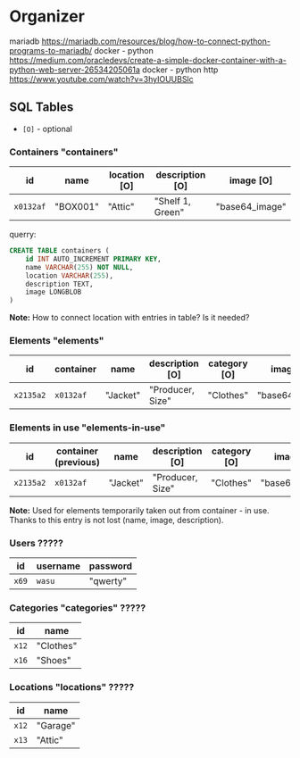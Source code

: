 # Organizer

mariadb https://mariadb.com/resources/blog/how-to-connect-python-programs-to-mariadb/
docker - python https://medium.com/oracledevs/create-a-simple-docker-container-with-a-python-web-server-26534205061a
docker - python http https://www.youtube.com/watch?v=3hyIOUUBSlc

## SQL Tables

- `[O]` - optional

### Containers "containers"

| id          | name        | location [O]   | description [O]    | image [O]      |
|-------------|-------------|----------------|--------------------|----------------|
| `x0132af`   | "BOX001"    | "Attic"        | "Shelf 1, Green"   | "base64_image" |

querry:

```sql
CREATE TABLE containers (
    id INT AUTO_INCREMENT PRIMARY KEY,
    name VARCHAR(255) NOT NULL,
    location VARCHAR(255),
    description TEXT,
    image LONGBLOB
)
```

**Note:**
How to connect location with entries in table? 
Is it needed?

### Elements "elements"

| id          | container      | name        | description [O]    | category [O]   | image [O]      | created    | last edited|
|-------------|----------------|-------------|--------------------|----------------|----------------|------------|------------|
| `x2135a2`   | `x0132af`      | "Jacket"    | "Producer, Size"   | "Clothes"      | "base64_image" | timestamp  | timestamp  |

### Elements in use "elements-in-use"

| id          | container (previous) | name        | description [O]    | category [O]   | image [O]      | created    | last edited|
|-------------|----------------------|-------------|--------------------|----------------|----------------|------------|------------|
| `x2135a2`   | `x0132af`            | "Jacket"    | "Producer, Size"   | "Clothes"      | "base64_image" | timestamp  | timestamp  |

**Note:**
Used for elements temporarily taken out from container - in use. 
Thanks to this entry is not lost (name, image, description).

### Users ?????

| id    | username | password |
|-------|----------|----------|
| `x69` | `wasu`   | "qwerty" |

### Categories "categories" ?????

| id          | name        |
|-------------|-------------|
| `x12`       | "Clothes"   |
| `x16`       | "Shoes"     |
### Locations "locations" ?????

| id          | name        |
|-------------|-------------|
| `x12`       | "Garage"    |
| `x13`       | "Attic"     |